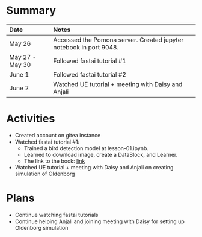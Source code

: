 # Summary

| Date   | Notes
| :----- | :-------------------------------
| May 26 | Accessed the Pomona server. Created jupyter notebook in port 9048.
| May 27 - May 30 | Followed fastai tutorial #1
| June 1 | Followed fastai tutorial #2
| June 2 | Watched UE tutorial + meeting with Daisy and Anjali

# Activities
* Created account on gitea instance
* Watched fastai tutorial #1: 
   * Trained a bird detection model at lesson-01.ipynb. 
   * Learned to download image, create a DataBlock, and Learner.
   * The link to the book: [link](https://github.com/fastai/fastbook/tree/master)
* Watched UE tutorial + meeting with Daisy and Anjali on creating simulation of Oldenborg

# Plans
* Continue watching fastai tutorials
* Continue helping Anjali and joining meeting with Daisy for setting up Oldenborg simulation

